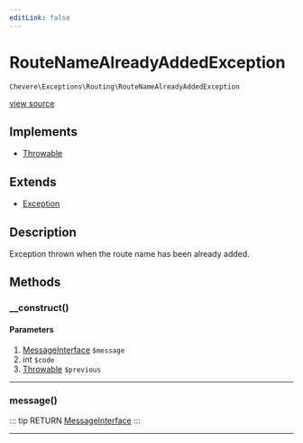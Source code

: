 ```yaml
---
editLink: false
---
```


# RouteNameAlreadyAddedException

`Chevere\Exceptions\Routing\RouteNameAlreadyAddedException`

[view source](https://github.com/chevere/chevere/blob/master/exceptions/Routing/RouteNameAlreadyAddedException.php)

## Implements

- [Throwable](https://www.php.net/manual/class.throwable)

## Extends

- [Exception](../Core/Exception.md)

## Description

Exception thrown when the route name has been already added.

## Methods

### __construct()

#### Parameters

1. [MessageInterface](../../Interfaces/Message/MessageInterface.md) `$message`
2. int `$code`
3. [Throwable](https://www.php.net/manual/class.throwable) `$previous`

---

### message()

::: tip RETURN
[MessageInterface](../../Interfaces/Message/MessageInterface.md)
:::

---
